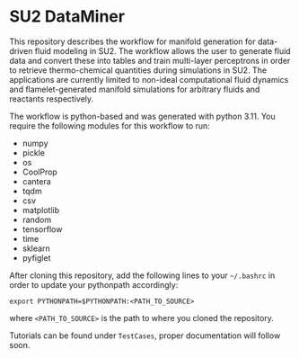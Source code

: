 # SU2 DataMiner
This repository describes the workflow for manifold generation for data-driven fluid modeling in SU2. The workflow allows the user to generate fluid data and convert these into tables and train multi-layer perceptrons in order to retrieve thermo-chemical quantities during simulations in SU2. The applications are currently limited to non-ideal computational fluid dynamics and flamelet-generated manifold simulations for arbitrary fluids and reactants respectively. 

The workflow is python-based and was generated with python 3.11.
You require the following modules for this workflow to run:
- numpy
- pickle
- os
- CoolProp
- cantera
- tqdm
- csv
- matplotlib
- random 
- tensorflow
- time 
- sklearn
- pyfiglet

After cloning this repository, add the following lines to your ```~/.bashrc``` in order to update your pythonpath accordingly:

```export PYTHONPATH=$PYTHONPATH:<PATH_TO_SOURCE>```

where ```<PATH_TO_SOURCE>``` is the path to where you cloned the repository.

Tutorials can be found under ```TestCases```, proper documentation will follow soon.
